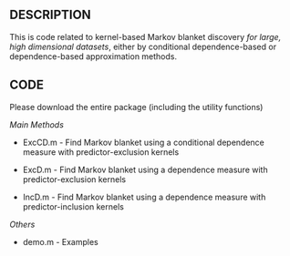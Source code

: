 DESCRIPTION
-----------

This is code related to kernel-based Markov blanket discovery *for large, high dimensional datasets*, either by conditional dependence-based or dependence-based approximation methods.

CODE
----

Please download the entire package (including the utility functions)

*Main Methods*

- ExcCD.m - Find Markov blanket using a conditional dependence measure with predictor-exclusion kernels

- ExcD.m - Find Markov blanket using a dependence measure with predictor-exclusion kernels

- IncD.m - Find Markov blanket using a dependence measure with predictor-inclusion kernels

*Others*

- demo.m - Examples

